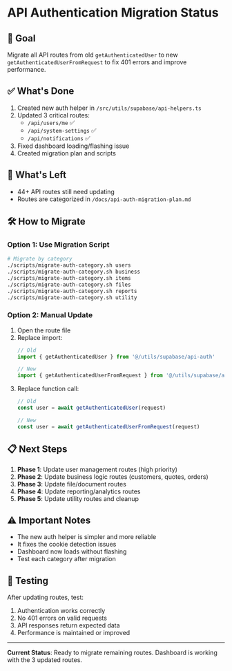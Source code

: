 # API Authentication Migration Status

## 🎯 Goal
Migrate all API routes from old `getAuthenticatedUser` to new `getAuthenticatedUserFromRequest` to fix 401 errors and improve performance.

## ✅ What's Done
1. Created new auth helper in `/src/utils/supabase/api-helpers.ts`
2. Updated 3 critical routes:
   - `/api/users/me` ✅
   - `/api/system-settings` ✅ 
   - `/api/notifications` ✅
3. Fixed dashboard loading/flashing issue
4. Created migration plan and scripts

## 🚧 What's Left
- 44+ API routes still need updating
- Routes are categorized in `/docs/api-auth-migration-plan.md`

## 🛠️ How to Migrate

### Option 1: Use Migration Script
```bash
# Migrate by category
./scripts/migrate-auth-category.sh users
./scripts/migrate-auth-category.sh business
./scripts/migrate-auth-category.sh items
./scripts/migrate-auth-category.sh files
./scripts/migrate-auth-category.sh reports
./scripts/migrate-auth-category.sh utility
```

### Option 2: Manual Update
1. Open the route file
2. Replace import:
   ```typescript
   // Old
   import { getAuthenticatedUser } from '@/utils/supabase/api-auth'
   
   // New
   import { getAuthenticatedUserFromRequest } from '@/utils/supabase/api-helpers'
   ```
3. Replace function call:
   ```typescript
   // Old
   const user = await getAuthenticatedUser(request)
   
   // New
   const user = await getAuthenticatedUserFromRequest(request)
   ```

## 📋 Next Steps
1. **Phase 1**: Update user management routes (high priority)
2. **Phase 2**: Update business logic routes (customers, quotes, orders)
3. **Phase 3**: Update file/document routes
4. **Phase 4**: Update reporting/analytics routes
5. **Phase 5**: Update utility routes and cleanup

## ⚠️ Important Notes
- The new auth helper is simpler and more reliable
- It fixes the cookie detection issues
- Dashboard now loads without flashing
- Test each category after migration

## 🧪 Testing
After updating routes, test:
1. Authentication works correctly
2. No 401 errors on valid requests
3. API responses return expected data
4. Performance is maintained or improved

---

**Current Status**: Ready to migrate remaining routes. Dashboard is working with the 3 updated routes.